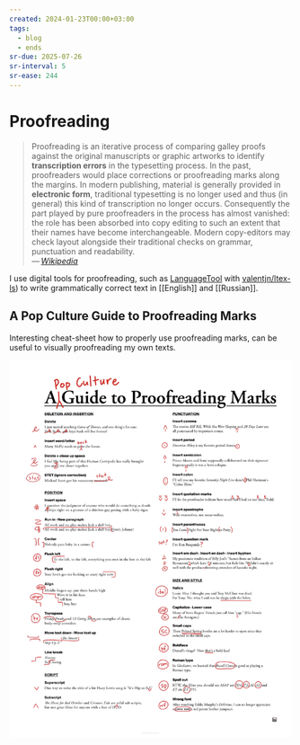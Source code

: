 ```yaml
---
created: 2024-01-23T00:00+03:00
tags:
  - blog
  - ends
sr-due: 2025-07-26
sr-interval: 5
sr-ease: 244
---
```


# Proofreading

> Proofreading is an iterative process of comparing galley proofs against the original manuscripts or graphic artworks to identify **transcription errors** in the typesetting process. In the past, proofreaders would place corrections or proofreading marks along the margins. In modern publishing, material is generally provided in **electronic form**, traditional typesetting is no longer used and thus (in general) this kind of transcription no longer occurs. Consequently the part played by pure proofreaders in the process has almost vanished: the role has been absorbed into copy editing to such an extent that their names have become interchangeable. Modern copy-editors may check layout alongside their traditional checks on grammar, punctuation and readability.\
> — <cite>[Wikipedia](https://en.wikipedia.org/wiki/Proofreading)</cite>

I use digital tools for proofreading, such as [LanguageTool](https://languagetool.org/ru) with [valentjn/ltex-ls](https://github.com/valentjn/ltex-ls)) to write grammatically correct text in [[English]] and [[Russian]].

## A Pop Culture Guide to Proofreading Marks

Interesting cheat-sheet how to properly use proofreading marks, can be useful to visually proofreading my own texts.

[![A Pop Culture Guide to Proofreading Marks](./img/ref-Proofreading.webp)](https://popchart.co/products/a-pop-culture-guide-to-proofreading-marks)

